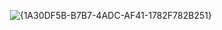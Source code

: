 <img> ![{1A30DF5B-B7B7-4ADC-AF41-1782F782B251}](https://github.com/user-attachments/assets/8b4f7c2c-c187-4d5e-bfe8-5265f611e5f6)
